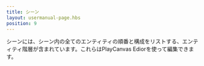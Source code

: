```yaml
---
title: シーン
layout: usermanual-page.hbs
position: 9
---
```


シーンには、シーン内の全てのエンティティの順番と構成をリストする、エンティティ階層が含まれています。これらはPlayCanvas Ediorを使って編集できます。

